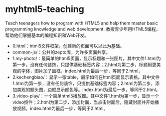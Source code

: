 # myhtml5-teaching
Teach teenagers how to program with HTML5 and help them master basic programming knowledge and web development.
教授青少年用HTML5编程，帮助他们掌握基本的编程知识和Web开发。

- 0.html：html5文件框架，创建新的页面可以以此为基础。
- common-js/：公共的zepto库，为许多页面共享。
- 1.my-photo/：最简单的html5页面，显示标题和一张图片。其中文件1.html为第一步，没有任何装饰，只提供基础标签内容；2.html为第二步，标题用更美观的字体，图片加了画框。index.html为最后一步，等同于2.html。
- 2.kechengbiao/：显示一张table，展示如何在html页面显示表格。其中文件1.html为第一步，没有任何装饰，只提供基础标签内容；2.html为第二步，添加美观的题头图，边框显示颜色等。index.html为最后一步，等同于2.html。
- 3.video-play/：一个简单html5播放器。其中文件1.html为第一步，显示一个video控件；2.html为第二步，添加封面，当点击封面后，隐藏封面并开始播放视频。index.html为最后一步，等同于2.html。
